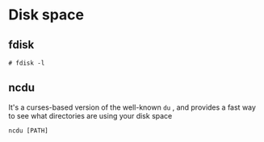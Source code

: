 # Disk space 



## fdisk


`# fdisk -l `





## ncdu 

It's a curses-based version of the well-known `du` , and provides a fast way to see what directories are using your disk space  


`ncdu [PATH]`





